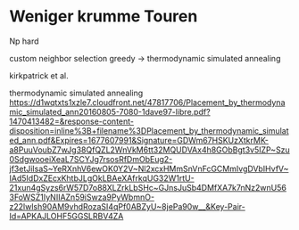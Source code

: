 # Weniger krumme Touren

Np hard

custom neighbor selection
greedy -> thermodynamic simulated annealing

kirkpatrick et al.


thermodynamic simulated annealing
https://d1wqtxts1xzle7.cloudfront.net/47817706/Placement_by_thermodynamic_simulated_ann20160805-7080-1dave97-libre.pdf?1470413482=&response-content-disposition=inline%3B+filename%3DPlacement_by_thermodynamic_simulated_ann.pdf&Expires=1677607991&Signature=GDWm67HSKUzXtkrMK-a8PuuVoubZ7wJg38QfQZL2WnVkM6tt32MQUDVAx4h8GObBgt3v5IZP~Szu0SdgwooeiXeaL7SCYJg7rsosRfDmObEug2-jf3etJiIsaS~YeRXnhV6ewOK0Y2V~Nl2xcxHMmSnVnFcGCMmIvgDVbIHvfV~IAd5IdDxZEcxKhtbJLgOkLBAeXAfrkqUG32W1rtU-21xun4gSyzs6rW57D7o88XLZrkLbSHc~GJnsJuSb4DMfXA7k7nNz2wnU563FoWSZ1IyNIIAZn59iSwza9PyWbmnO-z22lwlsh90AM9vhdRozaSI4qPf0ABZyU~8jePa90w__&Key-Pair-Id=APKAJLOHF5GGSLRBV4ZA
